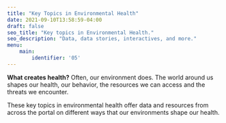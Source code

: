 ```yaml
---
title: "Key Topics in Environmental Health"
date: 2021-09-10T13:58:59-04:00
draft: false
seo_title: "Key topics in Environmental Health."
seo_description: "Data, data stories, interactives, and more."
menu:
    main:
        identifier: '05'
---
```


**What creates health?**  Often, our environment does. The world around us shapes our health, our behavior, the resources we can access and the threats we encounter. 

These key topics in environmental health offer data and resources from across the portal on different ways that our environments shape our health. 